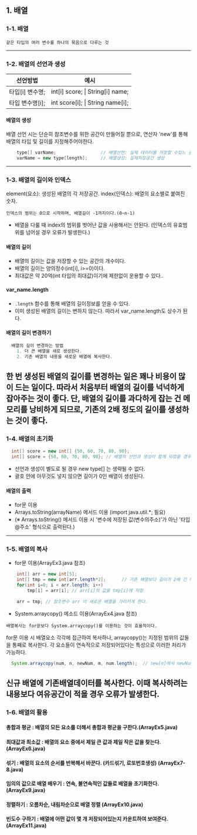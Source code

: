 ## 1. 배열

### 1-1. 배열
```
같은 타입의 여러 변수를 하나의 묶음으로 다루는 것
```
---
### 1-2. 배열의 선언과 생성 




|    선언방법    |                예시                |
|:----------:|:--------------------------------:|
| 타입[i] 변수명; | int[i] score; \| String[i] name; |
| 타입 변수명[i]; | int score[i]; \| String name[i]; |

#### 배열의 생성
배열 선언 시는 단순히 참조변수를 위한 공간이 만들어질 뿐으로, 연산자 'new'를 통해 배열의 타입 및 길이를 지정해주어야한다.
```java
    type[] varName;                 // 배열선언: 실제 데이터를 저장할 수있느 공간은 아직 생성되지 않음
    varName = new type[length];     // 배열생성: 실제저장공간 생성
```
---
### 1-3. 배열의 길이와 인덱스 
element(요소): 생성된 배열의 각 저장공간.
index(인덱스): 배열의 요소별로 붙여진 숫자.
```
인덱스의 범위는 0으로 시작하며, 배열길이 -1까지이다.(0~n-1)
```
* 배열을 다룰 때 index의 범위를 벗어난 값을 사용해서는 안된다.
  (인덱스의 유효범위를 넘어설 경우 오류가 발생한다.)

#### 배열의 길이 
* 배열의 길이는 값을 저장할 수 있는 공간의 개수이다. 
* 배열의 길이는 양의정수(int[i], i>=0)이다.
* 최대값은 약 20억(int 타입의 최대값)이기에 제한없이 운용할 수 있다..

#### var_name.length
* `.length` 함수를 통해 배열의 길이정보를 얻을 수 있다.
* 이미 생성된 배열의 길이는 변하지 않는다. 따라서 var_name.length도 상수가 된다.

#### 배열의 길이 변경하기 
```java
  배열의 길이 변경하는 방법 
    1. 더 큰 배열을 새로 생성한다. 
    2. 기존 배열의 내용을 새로운 배열에 복사한다. 
```
한 번 생성된 배열의 길이를 변경하는 일은 꽤나 비용이 많이 드는 일이다. 따라서 처음부터 배열의 길이를 넉넉하게 잡아주는 것이 좋다. 
단, 배열의 길이를 과다하게 잡는 건 메모리를 낭비하게 되므로, 기존의 2배 정도의 길이를 생성하는 것이 좋다.
---
### 1-4. 배열의 초기화 
```java
  int[] score = new int[] {50, 60, 70, 80, 90};
  int[] score = {50, 60, 70, 80, 90}; // 배열의 선언과 생성이 함께 되었을 경우 new int[]를 생략할 수 있다
```
* 선언과 생성이 별도로 될 경우 new type[] 는 생략될 수 없다. 
* 괄호 안에 아무것도 넣지 않으면 길이가 0인 배열이 생성된다. 

#### 배열의 출력
* for문 이용
* Arrays.toString(arrayName) 메서드 이용 (import java.util.*; 필요)
* (※ Arrays.toString() 메서드 이용 시 '변수에 저장된 값(변수의주소)'가 아닌 '타입@주소' 형식으로 출력된다.)
---
### 1-5. 배열의 복사 
* for문 이용(ArrayEx3.java 참조)
```java
    int[] arr = new int[5];
    int[] tmp = new int[arr.length*2];      // 기존 배열보다 길이가 2배 긴 배열 생성
    for(int i=0; i < arr.length; i++) 
        tmp[i] = arr[i]; // arr[i]의 값을 tmp[i]에 저장
        
    arr = tmp; // 참조변수 arr 이 새로운 배열을 가리키게 한다.
``` 

* System.arraycopy() 메소드 이용(ArrayEx4.java 참조)
 ```
배열복사는 for문보다 System.arraycopy()를 이용하는 것이 효율적이다.
```
for문 이용 시 배열요소 각각에 접근하여 복사하나, arraycopy()는 지정된 범위의 값들을 통째로 복사한다. 
각 요소들이 연속적으로 저장되어있다는 특성으로 이러한 처리가 가능하다.

```java
  System.arraycopy(num, n, newNum, m, num.length);  // new[n]에서 newNum[m]으로 num.length개의 데이터를 복사한다. 
```
신규 배열에 기존배열데이터를 복사한다.
이때 복사하려는 내용보다 여유공간이 적을 경우 오류가 발생한다.
---
### 1-6. 배열의 활용
#### 총합과 평균             : 배열의 모든 요소를 더해서 총합과 평균을 구한다.(ArrayEx5.java)
#### 최대값과 최소값          : 배열의 요소 중에서 제일 큰 값과 제일 작은 값을 찾는다. (ArrayEx6.java)
#### 섞기                   : 배열의 요소의 순서를 반복해서 바꾼다. (카드섞기, 로또번호생성) (ArrayEx7-8.java)
#### 임의의 값으로 배열 배우기 : 연속, 불연속적인 값들로 배열을 초기화한다. (ArrayEx9.java)
#### 정렬하기                : 오름차순, 내림차순으로 배열 정렬 (ArrayEx10.java)
#### 빈도수 구하기            : 배열에 어떤 값이 몇 개 저장되어있는지 카운트하여 보여준다. (ArrayEx11.java)

